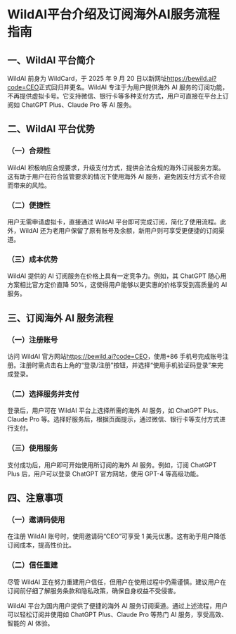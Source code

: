 # WildAI平台介绍及订阅海外AI服务流程指南

## 一、WildAI 平台简介

WildAI 前身为 WildCard，于 2025 年 9 月 20 日以新网址<https://bewild.ai?code=CEO>正式回归并更名。WildAI 专注于为用户提供海外 AI 服务的订阅功能，不再提供虚拟卡号。它支持微信、银行卡等多种支付方式，用户可直接在平台上订阅如 ChatGPT Plus、Claude Pro 等 AI 服务。

## 二、WildAI 平台优势

### （一）合规性

WildAI 积极响应合规要求，升级支付方式，提供合法合规的海外订阅服务方案。这有助于用户在符合监管要求的情况下使用海外 AI 服务，避免因支付方式不合规而带来的风险。

### （二）便捷性

用户无需申请虚拟卡，直接通过 WildAI 平台即可完成订阅，简化了使用流程。此外，WildAI 还为老用户保留了原有账号及余额，新用户则可享受更便捷的订阅渠道。

### （三）成本优势

WildAI 提供的 AI 订阅服务在价格上具有一定竞争力。例如，其 ChatGPT 随心用方案相比官方定价直降 50%，这使得用户能够以更实惠的价格享受到高质量的 AI 服务。

## 三、订阅海外 AI 服务流程

### （一）注册账号

访问 WildAI 官方网站<https://bewild.ai?code=CEO>，使用+86 手机号完成账号注册。注册时需点击右上角的“登录/注册”按钮，并选择“使用手机验证码登录”来完成登录。

### （二）选择服务并支付

登录后，用户可在 WildAI 平台上选择所需的海外 AI 服务，如 ChatGPT Plus、Claude Pro 等。选择好服务后，根据页面提示，通过微信、银行卡等支付方式进行支付。

### （三）使用服务

支付成功后，用户即可开始使用所订阅的海外 AI 服务。例如，订阅 ChatGPT Plus 后，用户可以登录 ChatGPT 官方网站，使用 GPT-4 等高级功能。

## 四、注意事项

### （一）邀请码使用

在注册 WildAI 账号时，使用邀请码“CEO”可享受 1 美元优惠。这有助于用户降低订阅成本，提高性价比。

### （二）信任重建

尽管 WildAI 正在努力重建用户信任，但用户在使用过程中仍需谨慎。建议用户在订阅前仔细了解服务条款和隐私政策，确保自身权益不受侵害。

WildAI 平台为国内用户提供了便捷的海外 AI 服务订阅渠道。通过上述流程，用户可以轻松订阅并使用如 ChatGPT Plus、Claude Pro 等热门 AI 服务，享受高效、智能的 AI 体验。
